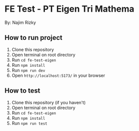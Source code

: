 # FE Test - PT Eigen Tri Mathema
By: Najim Rizky

## How to run project
1. Clone this repository
2. Open terminal on root directory
3. Run `cd fe-test-eigen`
4. Run `npm install`
5. Run `npm run dev`
6. Open `http://localhost:5173/` in your browser

## How to test
1. Clone this repository (if you haven't)
2. Open terminal on root directory
3. Run `cd fe-test-eigen`
4. Run `npm install`
5. Run `npm run test`